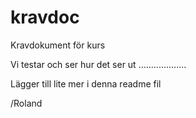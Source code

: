 # kravdoc
Kravdokument för kurs

Vi testar och ser hur det ser ut ...................

Lägger till lite mer i denna readme fil

/Roland
